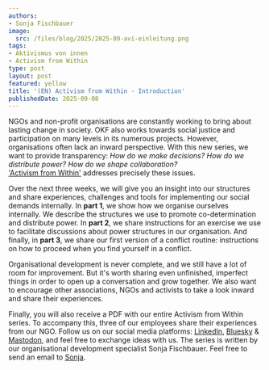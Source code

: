 ```yaml
---
authors:
- Sonja Fischbauer
image:
  src: /files/blog/2025/2025-09-avi-einleitung.png
tags:
- Aktivismus von innen
- Activism from Within
type: post
layout: post
featured: yellow
title: '(EN) Activism from Within - Introduction'
publishedDate: 2025-09-08
---
```

NGOs and non-profit organisations are constantly working to bring about lasting change in society. OKF also works towards social justice and participation on many levels in its numerous projects. However, organisations often lack an inward perspective. With this new series, we want to provide transparency: *How do we make decisions? How do we distribute power? How do we shape collaboration?*<br> ['Activism from Within'](https://okfn.de/aktivismus-von-innen/) addresses precisely these issues.

Over the next three weeks, we will give you an insight into our structures and share experiences, challenges and tools for implementing our social demands internally.
In **part 1**, we show how we organise ourselves internally. We describe the structures we use to promote co-determination and distribute power. In **part 2**, we share instructions for an exercise we use to facilitate discussions about power structures in our organisation. And finally, in **part 3**, we share our first version of a conflict routine: instructions on how to proceed when you find yourself in a conflict.

Organisational development is never complete, and we still have a lot of room for improvement. But it's worth sharing even unfinished, imperfect things in order to open up a conversation and grow together. We also want to encourage other associations, NGOs and activists to take a look inward and share their experiences.

Finally, you will also receive a PDF with our entire Activism from Within series. To accompany this, three of our employees share their experiences from our NGO. Follow us on our social media platforms: [LinkedIn](https://www.linkedin.com/company/10282039), [Bluesky](https://bsky.app/profile/okfde.bsky.social) & [Mastodon](https://chaos.social/@okfde), and feel free to exchange ideas with us. The series is written by our organisational development specialist Sonja Fischbauer. Feel free to send an email to [Sonja](mailto:sonja.fischbauer@okfn.de).
